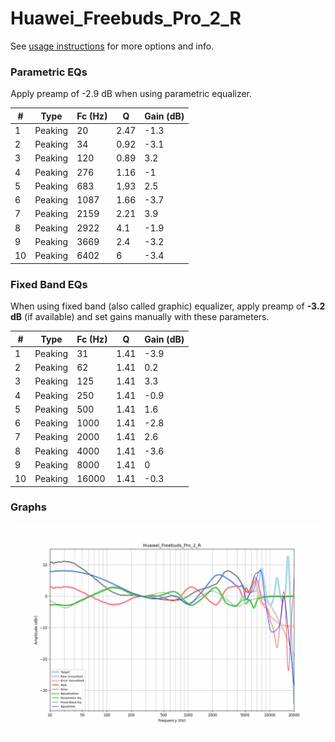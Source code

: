 # Huawei_Freebuds_Pro_2_R
See [usage instructions](https://github.com/jaakkopasanen/AutoEq#usage) for more options and info.

### Parametric EQs
Apply preamp of -2.9 dB when using parametric equalizer.

|   # | Type    |   Fc (Hz) |    Q |   Gain (dB) |
|-----|---------|-----------|------|-------------|
|   1 | Peaking |        20 | 2.47 |        -1.3 |
|   2 | Peaking |        34 | 0.92 |        -3.1 |
|   3 | Peaking |       120 | 0.89 |         3.2 |
|   4 | Peaking |       276 | 1.16 |        -1   |
|   5 | Peaking |       683 | 1.93 |         2.5 |
|   6 | Peaking |      1087 | 1.66 |        -3.7 |
|   7 | Peaking |      2159 | 2.21 |         3.9 |
|   8 | Peaking |      2922 | 4.1  |        -1.9 |
|   9 | Peaking |      3669 | 2.4  |        -3.2 |
|  10 | Peaking |      6402 | 6    |        -3.4 |

### Fixed Band EQs
When using fixed band (also called graphic) equalizer, apply preamp of **-3.2 dB** (if available) and set gains manually with these parameters.

|   # | Type    |   Fc (Hz) |    Q |   Gain (dB) |
|-----|---------|-----------|------|-------------|
|   1 | Peaking |        31 | 1.41 |        -3.9 |
|   2 | Peaking |        62 | 1.41 |         0.2 |
|   3 | Peaking |       125 | 1.41 |         3.3 |
|   4 | Peaking |       250 | 1.41 |        -0.9 |
|   5 | Peaking |       500 | 1.41 |         1.6 |
|   6 | Peaking |      1000 | 1.41 |        -2.8 |
|   7 | Peaking |      2000 | 1.41 |         2.6 |
|   8 | Peaking |      4000 | 1.41 |        -3.6 |
|   9 | Peaking |      8000 | 1.41 |         0   |
|  10 | Peaking |     16000 | 1.41 |        -0.3 |

### Graphs
![](./Huawei_Freebuds_Pro_2_R.png)

